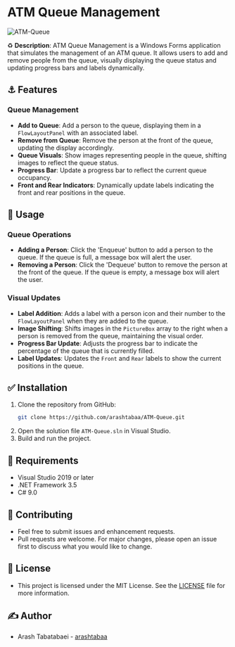 # ATM Queue Management
![ATM-Queue](https://github.com/arashtabaa/ATM-Queue/assets/153722318/5fd39bac-d82a-4c58-bea5-d30da0992f10)

♻️ **Description**:
ATM Queue Management is a Windows Forms application that simulates the management of an ATM queue. It allows users to add and remove people from the queue, visually displaying the queue status and updating progress bars and labels dynamically.

## ⚓ Features

### Queue Management
- **Add to Queue**: Add a person to the queue, displaying them in a `FlowLayoutPanel` with an associated label.
- **Remove from Queue**: Remove the person at the front of the queue, updating the display accordingly.
- **Queue Visuals**: Show images representing people in the queue, shifting images to reflect the queue status.
- **Progress Bar**: Update a progress bar to reflect the current queue occupancy.
- **Front and Rear Indicators**: Dynamically update labels indicating the front and rear positions in the queue.

## 💎 Usage

### Queue Operations
- **Adding a Person**: Click the 'Enqueue' button to add a person to the queue. If the queue is full, a message box will alert the user.
- **Removing a Person**: Click the 'Dequeue' button to remove the person at the front of the queue. If the queue is empty, a message box will alert the user.

### Visual Updates
- **Label Addition**: Adds a label with a person icon and their number to the `FlowLayoutPanel` when they are added to the queue.
- **Image Shifting**: Shifts images in the `PictureBox` array to the right when a person is removed from the queue, maintaining the visual order.
- **Progress Bar Update**: Adjusts the progress bar to indicate the percentage of the queue that is currently filled.
- **Label Updates**: Updates the `Front` and `Rear` labels to show the current positions in the queue.

## ✅ Installation

1. Clone the repository from GitHub:
    ```sh
    git clone https://github.com/arashtabaa/ATM-Queue.git
    ```
2. Open the solution file `ATM-Queue.sln` in Visual Studio.
3. Build and run the project.

## 💫 Requirements

- Visual Studio 2019 or later
- .NET Framework 3.5
- C# 9.0

## 📍 Contributing

- Feel free to submit issues and enhancement requests.
- Pull requests are welcome. For major changes, please open an issue first to discuss what you would like to change.

## 🪪 License

- This project is licensed under the MIT License. See the [LICENSE](https://github.com/arashtabaa/ATM-Queue/tree/main?tab=MIT-1-ov-file#) file for more information.

## ✍️ Author

- Arash Tabatabaei - [arashtabaa](https://github.com/arashtabaa)
